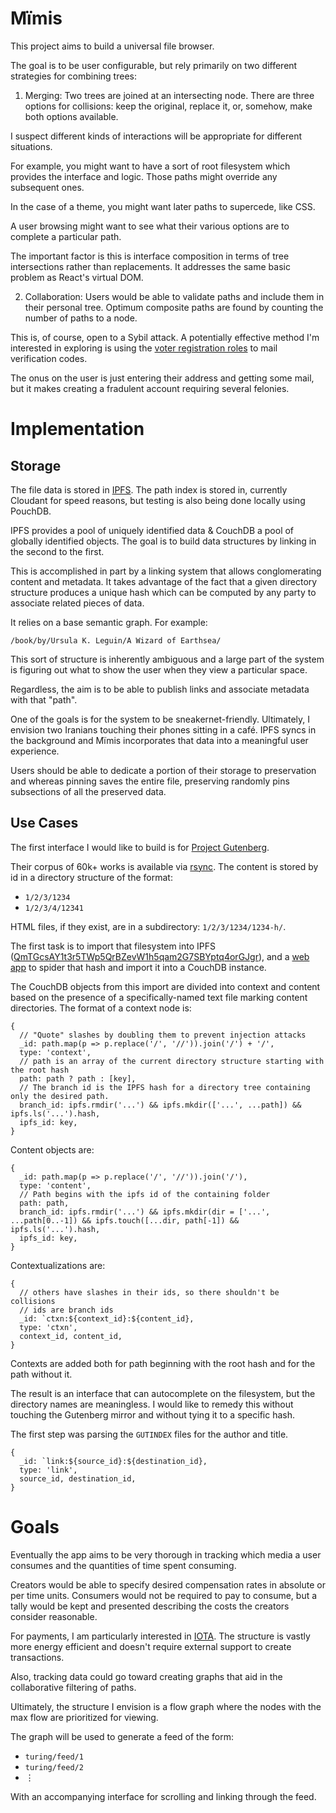 # Μïmis

This project aims to build a universal file browser.

The goal is to be user configurable, but rely primarily on two different strategies for combining trees:

1. Merging: Two trees are joined at an intersecting node. There are three options for collisions: keep the original, replace it, or, somehow, make both options available.

  I suspect different kinds of interactions will be appropriate for different situations.

  For example, you might want to have a sort of root filesystem which provides the interface and logic. Those paths might override any subsequent ones.

  In the case of a theme, you might want later paths to supercede, like CSS.

  A user browsing might want to see what their various options are to complete a particular path.

  The important factor is this is interface composition in terms of tree intersections rather than replacements. It addresses the same basic problem as React's virtual DOM.

2. Collaboration: Users would be able to validate paths and include them in their personal tree. Optimum composite paths are found by counting the number of paths to a node.

  This is, of course, open to a Sybil attack. A potentially effective method I'm interested in exploring is using the [voter registration roles](http://voterlist.electproject.org) to mail verification codes.

  The onus on the user is just entering their address and getting some mail, but it makes creating a fradulent account requiring several felonies.

# Implementation

## Storage

The file data is stored in [IPFS](//ipfs.io). The path index is stored in, currently Cloudant for speed reasons, but testing is also being done locally using PouchDB.

IPFS provides a pool of uniquely identified data & CouchDB a pool of globally identified objects. The goal is to build data structures by linking in the second to the first.

This is accomplished in part by a linking system that allows conglomerating content and metadata. It takes advantage of the fact that a given directory structure produces a unique hash which can be computed by any party to associate related pieces of data.

It relies on a base semantic graph. For example:

`/book/by/Ursula K. Leguin/A Wizard of Earthsea/`

This sort of structure is inherently ambiguous and a large part of the system is figuring out what to show the user when they view a particular space.

Regardless, the aim is to be able to publish links and associate metadata with that "path".

One of the goals is for the system to be sneakernet-friendly. Ultimately, I envision two Iranians touching their phones sitting in a café. IPFS syncs in the background and Μïmis incorporates that data into a meaningful user experience.

Users should be able to dedicate a portion of their storage to preservation and whereas pinning saves the entire file, preserving randomly pins subsections of all the preserved data.

## Use Cases

The first interface I would like to build is for [Project Gutenberg](//gutenberg.org).

Their corpus of 60k+ works is available via [rsync](bin/gutenberg.sh). The content is stored by id in a directory structure of the format:

* `1/2/3/1234`
* `1/2/3/4/12341`

HTML files, if they exist, are in a subdirectory: `1/2/3/1234/1234-h/`.

The first task is to import that filesystem into IPFS ([QmTGcsAY1t3r5TWp5QrBZevW1h5qam2G7SBYptq4orGJgr](ipfs://QmTGcsAY1t3r5TWp5QrBZevW1h5qam2G7SBYptq4orGJgr)), and a [web app](//forets.web.app) to spider that hash and import it into a CouchDB instance.

The CouchDB objects from this import are divided into context and content based on the presence of a specifically-named text file marking content directories. The format of a context node is:

    {
      // "Quote" slashes by doubling them to prevent injection attacks
      _id: path.map(p => p.replace('/', '//')).join('/') + '/',
      type: 'context',
      // path is an array of the current directory structure starting with the root hash
      path: path ? path : [key],
      // The branch id is the IPFS hash for a directory tree containing only the desired path.
      branch_id: ipfs.rmdir('...') && ipfs.mkdir(['...', ...path]) && ipfs.ls('...').hash,
      ipfs_id: key,
    }

Content objects are:

    {
      _id: path.map(p => p.replace('/', '//')).join('/'),
      type: 'content',
      // Path begins with the ipfs id of the containing folder
      path: path,
      branch_id: ipfs.rmdir('...') && ipfs.mkdir(dir = ['...', ...path[0..-1]) && ipfs.touch([...dir, path[-1]) && ipfs.ls('...').hash,
      ipfs_id: key,
    }

Contextualizations are:

    {
      // others have slashes in their ids, so there shouldn't be collisions
      // ids are branch ids
      _id: `ctxn:${context_id}:${content_id},
      type: 'ctxn',
      context_id, content_id,
    }

Contexts are added both for path beginning with the root hash and for the path without it.

The result is an interface that can autocomplete on the filesystem, but the directory names are meaningless. I would like to remedy this without touching the Gutenberg mirror and without tying it to a specific hash.

The first step was parsing the `GUTINDEX` files for the author and title.

    {
      _id: `link:${source_id}:${destination_id},
      type: 'link',
      source_id, destination_id,
    }

# Goals

Eventually the app aims to be very thorough in tracking which media a user consumes and the quantities of time spent consuming.

Creators would be able to specify desired compensation rates in absolute or per time units. Consumers would not be required to pay to consume, but a tally would be kept and presented describing the costs the creators consider reasonable.

For payments, I am particularly interested in [IOTA](//iota.io). The structure is vastly more energy efficient and doesn't require external support to create transactions.

Also, tracking data could go toward creating graphs that aid in the collaborative filtering of paths.

Ultimately, the structure I envision is a flow graph where the nodes with the max flow are prioritized for viewing.

The graph will be used to generate a feed of the form:

* `turing/feed/1`
* `turing/feed/2`
* ⋮

With an accompanying interface for scrolling and linking through the feed.